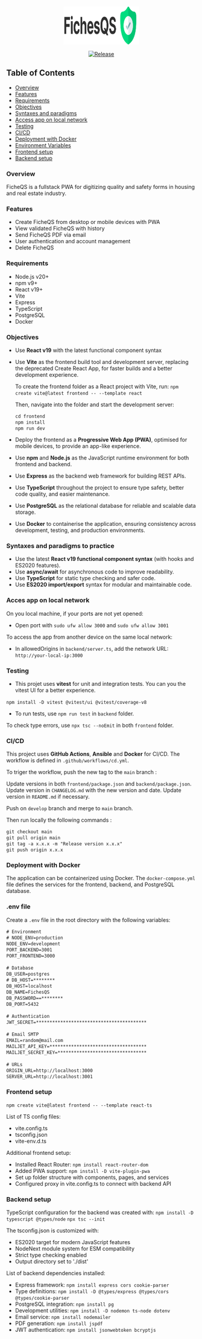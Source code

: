 <p align="center">
  <img src="frontend/src/assets/images/logo-mobile.png" alt="FicheQS Logo" width="200" height="100">
</p>

<p align="center">
  <a href="https://github.com/JulienLach/FicheQS/releases">
    <img src="https://img.shields.io/badge/Release-1.0.67-00DD80?logo=github" alt="Release" />
  </a>
</p>

## Table of Contents

-   [Overview](#overview)
-   [Features](#features)
-   [Requirements](#requirements)
-   [Objectives](#objectives)
-   [Syntaxes and paradigms](#syntaxes-and-paradigms-to-practice)
-   [Access app on local network](#acces-app-on-local-network)
-   [Testing](#testing)
-   [CI/CD](#cicd)
-   [Deployment with Docker](#deployment-with-docker)
-   [Environment Variables](#env-file)
-   [Frontend setup](#frontend-setup)
-   [Backend setup](#backend-setup)

### Overview

FicheQS is a fullstack PWA for digitizing quality and safety forms in housing and real estate industry.

### Features

-   Create FicheQS from desktop or mobile devices with PWA
-   View validated FicheQS with history
-   Send FicheQS PDF via email
-   User authentication and account management
-   Delete FicheQS

### Requirements

-   Node.js v20+
-   npm v9+
-   React v19+
-   Vite
-   Express
-   TypeScript
-   PostgreSQL
-   Docker

### Objectives

-   Use **React v19** with the latest functional component syntax
-   Use **Vite** as the frontend build tool and development server, replacing the deprecated Create React App, for faster builds and a better development experience.

    To create the frontend folder as a React project with Vite, run:
    `npm create vite@latest frontend -- --template react`

    Then, navigate into the folder and start the development server:

    ```
    cd frontend
    npm install
    npm run dev
    ```

-   Deploy the frontend as a **Progressive Web App (PWA)**, optimised for mobile devices, to provide an app-like experience.
-   Use **npm** and **Node.js** as the JavaScript runtime environment for both frontend and backend.
-   Use **Express** as the backend web framework for building REST APIs.
-   Use **TypeScript** throughout the project to ensure type safety, better code quality, and easier maintenance.
-   Use **PostgreSQL** as the relational database for reliable and scalable data storage.
-   Use **Docker** to containerise the application, ensuring consistency across development, testing, and production environments.

### Syntaxes and paradigms to practice

-   Use the latest **React v19 functional component syntax** (with hooks and ES2020 features).
-   Use **async/await** for asynchronous code to improve readability.
-   Use **TypeScript** for static type checking and safer code.
-   Use **ES2020 import/export** syntax for modular and maintainable code.

### Acces app on local network

On you local machine, if your ports are not yet opened:

-   Open port with `sudo ufw allow 3000` and `sudo ufw allow 3001`

To access the app from another device on the same local network:

-   In allowedOrigins in `backend/server.ts`, add the network URL: `http://your-local-ip:3000`

### Testing

-   This projet uses **vitest** for unit and integration tests. You can you the vitest UI for a better experience.

`npm install -D vitest @vitest/ui @vitest/coverage-v8`

-   To run tests, use `npm run test` in `backend` folder.

To check type errors, use `npx tsc --noEmit` in both `frontend` folder.

### CI/CD

This project uses **GitHub Actions**, **Ansible** and **Docker** for CI/CD. The workflow is defined in `.github/workflows/cd.yml`.

To triger the workflow, push the new tag to the `main` branch :

Update versions in both `frontend/package.json` and `backend/package.json`.
Update version in `CHANGELOG.md` with the new version and date.
Update version in `README.md` if necessary.

Push on `develop` branch and merge to `main` branch.

Then run locally the following commands :

```
git checkout main
git pull origin main
git tag -a x.x.x -m "Release version x.x.x"
git push origin x.x.x
```

### Deployment with Docker

The application can be containerized using Docker. The `docker-compose.yml` file defines the services for the frontend, backend, and PostgreSQL database.

### .env file

Create a `.env` file in the root directory with the following variables:

```
# Environment
# NODE_ENV=production
NODE_ENV=development
PORT_BACKEND=3001
PORT_FRONTEND=3000

# Database
DB_USER=postgres
# DB_HOST=********
DB_HOST=localhost
DB_NAME=FichesQS
DB_PASSWORD==********
DB_PORT=5432

# Authentication
JWT_SECRET=*****************************************

# Email SMTP
EMAIL=random@mail.com
MAILJET_API_KEY=************************************
MAILJET_SECRET_KEY=*********************************

# URLs
ORIGIN_URL=http://localhost:3000
SERVER_URL=http://localhost:3001
```

### Frontend setup

`npm create vite@latest frontend -- --template react-ts`

List of TS config files:

-   vite.config.ts
-   tsconfig.json
-   vite-env.d.ts

Additional frontend setup:

-   Installed React Router: `npm install react-router-dom`
-   Added PWA support: `npm install -D vite-plugin-pwa`
-   Set up folder structure with components, pages, and services
-   Configured proxy in vite.config.ts to connect with backend API

### Backend setup

TypeScript configuration for the backend was created with:
`npm install -D typescript @types/node`
`npx tsc --init`

The tsconfig.json is customized with:

-   ES2020 target for modern JavaScript features
-   NodeNext module system for ESM compatibility
-   Strict type checking enabled
-   Output directory set to './dist'

List of backend dependencies installed:

-   Express framework: `npm install express cors cookie-parser`
-   Type definitions: `npm install -D @types/express @types/cors @types/cookie-parser`
-   PostgreSQL integration: `npm install pg`
-   Development utilities: `npm install -D nodemon ts-node dotenv`
-   Email service: `npm install nodemailer`
-   PDF generation: `npm install jspdf`
-   JWT authentication: `npm install jsonwebtoken bcryptjs`
